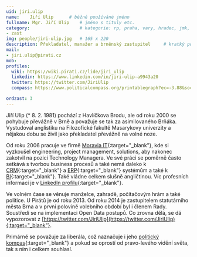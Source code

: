 ```yaml
---
uid: jiri.ulip
name:    Jiří Ulip  	# běžně používáné jméno
fullname: Mgr. Jiří Ulip  	# jméno s tituly etc.
category:                 	# kategorie: rp, praha, vary, hradec, jmk, senat
- zast
img: people/jiri-ulip.jpg   # 165 x 220
description: Překladatel, manažer a brněnský zastupitel  	# kratký popis, max 160 znaků
mail:
- jiri.ulip@pirati.cz
mob:			  
profiles:       
  wiki: https://wiki.pirati.cz/lide/jiri_ulip
  linkedin: https://www.linkedin.com/in/jiri-ulip-a9943a20
  twitter: https://twitter.com/JiriUlip
  compass: https://www.politicalcompass.org/printablegraph?ec=-3.88&soc=-4.72

ordzast: 3
---
```


Jiří Ulip (* 8. 2. 1981) pochází z Havlíčkova Brodu, ale od roku 2000 se pohybuje převážně v Brně a považuje se tak za asimilovaného Brňáka. Vystudoval anglistiku na Filozofické fakultě Masarykovy univerzity a nějakou dobu se živil jako překladatel převážně na volné noze.

Od roku 2006 pracuje ve firmě [Moravia IT](https://www.moravia.com/){:target="_blank"}, kde si vyzkoušel engineering, project management, solutions, aby nakonec zakotvil na pozici Technology Managera. Ve své práci se poměrně často setkává s tvorbou business procesů a také nemá daleko k [CRM](https://cs.wikipedia.org/wiki/%C5%98%C3%ADzen%C3%AD_vztah%C5%AF_se_z%C3%A1kazn%C3%ADky){:target="_blank"} a [ERP](https://cs.wikipedia.org/wiki/Pl%C3%A1nov%C3%A1n%C3%AD_podnikov%C3%BDch_zdroj%C5%AF){:target="_blank"} systémům a také k [BI](https://cs.wikipedia.org/wiki/Business_Intelligence){:target="_blank"}. Také vládne celkem slušně angličtinou. Víc profesních informací je v [LinkedIn profilu](https://www.linkedin.com/in/jiri-ulip-a9943a20){:target="_blank"}.

Ve volném čase se věnuje manželce, zahradě, počítačovým hrám a také politice. U Pirátů je od roku 2013. Od roku 2014 je zastupitelem statutárního města Brna a v první polovině volebního období byl i členem Rady. Soustředí se na implementaci Open Data postupů. Co zrovna dělá, se dá vypozorovat z [https://twitter.com/JiriUlip](https://twitter.com/JiriUlip){:target="_blank"}.

Primárně se považuje za liberála, což naznačuje i jeho [politický kompas](https://www.politicalcompass.org/printablegraph?ec=-3.88&soc=-4.72){:target="_blank"} a pokud se oprostí od pravo-levého vidění světa, tak s ním i celkem souhlasí.
